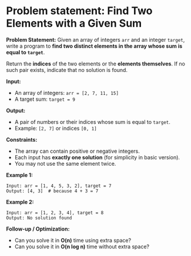 # Problem statement: Find Two Elements with a Given Sum

**Problem Statement:**
Given an array of integers `arr` and an integer `target`, write a program to **find two distinct elements in the array whose sum is equal to `target`**.

Return the **indices** of the two elements or the **elements themselves**. If no such pair exists, indicate that no solution is found.

**Input:**

- An array of integers: `arr = [2, 7, 11, 15]`
- A target sum: `target = 9`

**Output:**

- A pair of numbers or their indices whose sum is equal to `target`.
- Example: `[2, 7]` or indices `[0, 1]`

**Constraints:**

- The array can contain positive or negative integers.
- Each input has **exactly one solution** (for simplicity in basic version).
- You may not use the same element twice.

**Example 1:**

```
Input: arr = [1, 4, 5, 3, 2], target = 7
Output: [4, 3]  # because 4 + 3 = 7
```

**Example 2:**

```
Input: arr = [1, 2, 3, 4], target = 8
Output: No solution found
```

**Follow-up / Optimization:**

- Can you solve it in **O(n)** time using extra space?
- Can you solve it in **O(n log n)** time without extra space?

